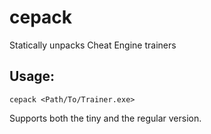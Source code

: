 # cepack
Statically unpacks Cheat Engine trainers

## Usage:
`cepack <Path/To/Trainer.exe>`

Supports both the tiny and the regular version.
